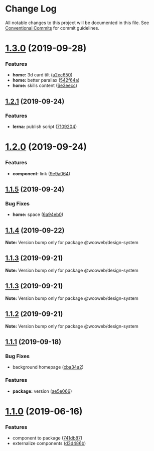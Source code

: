 # Change Log

All notable changes to this project will be documented in this file.
See [Conventional Commits](https://conventionalcommits.org) for commit guidelines.

# [1.3.0](https://github.com/samuel-gomez/static-website/compare/v1.2.1...v1.3.0) (2019-09-28)


### Features

* **home:** 3d card tilt ([a2ec650](https://github.com/samuel-gomez/static-website/commit/a2ec650))
* **home:** better parallax ([542f64a](https://github.com/samuel-gomez/static-website/commit/542f64a))
* **home:** skills content ([6e3eecc](https://github.com/samuel-gomez/static-website/commit/6e3eecc))





## [1.2.1](https://github.com/samuel-gomez/static-website/compare/v1.2.0...v1.2.1) (2019-09-24)


### Features

* **lerna:** publish script ([7109204](https://github.com/samuel-gomez/static-website/commit/7109204))





# [1.2.0](https://github.com/samuel-gomez/static-website/compare/v1.1.5...v1.2.0) (2019-09-24)


### Features

* **component:** link ([9e9a064](https://github.com/samuel-gomez/static-website/commit/9e9a064))





## [1.1.5](https://github.com/samuel-gomez/static-website/compare/v1.1.4...v1.1.5) (2019-09-24)


### Bug Fixes

* **home:** space ([6a94eb0](https://github.com/samuel-gomez/static-website/commit/6a94eb0))





## [1.1.4](https://github.com/samuel-gomez/static-website/compare/v1.1.3...v1.1.4) (2019-09-22)

**Note:** Version bump only for package @wooweb/design-system





## [1.1.3](https://github.com/samuel-gomez/static-website/compare/v1.1.2...v1.1.3) (2019-09-21)

**Note:** Version bump only for package @wooweb/design-system





## [1.1.3](https://github.com/samuel-gomez/static-website/compare/v1.1.2...v1.1.3) (2019-09-21)

**Note:** Version bump only for package @wooweb/design-system





## [1.1.2](https://github.com/samuel-gomez/static-website/compare/v1.1.1...v1.1.2) (2019-09-21)

**Note:** Version bump only for package @wooweb/design-system





## [1.1.1](https://github.com/samuel-gomez/static-website/compare/v1.1.0...v1.1.1) (2019-09-18)


### Bug Fixes

* background homepage ([cba34a2](https://github.com/samuel-gomez/static-website/commit/cba34a2))


### Features

* **package:** version ([ae5e066](https://github.com/samuel-gomez/static-website/commit/ae5e066))





# [1.1.0](https://github.com/samuel-gomez/static-website/compare/v1.0.6...v1.1.0) (2019-06-16)


### Features

* component to package ([741db87](https://github.com/samuel-gomez/static-website/commit/741db87))
* externalize components ([d3d486b](https://github.com/samuel-gomez/static-website/commit/d3d486b))
